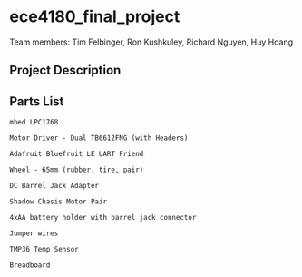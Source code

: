 # ece4180_final_project 
Team members:
Tim Felbinger, 
Ron Kushkuley,
Richard Nguyen,
Huy Hoang 

## **Project Description**




## **Parts List**
	mbed LPC1768

	Motor Driver - Dual TB6612FNG (with Headers)

	Adafruit Bluefruit LE UART Friend

	Wheel - 65mm (rubber, tire, pair)

	DC Barrel Jack Adapter

	Shadow Chasis Motor Pair

	4xAA battery holder with barrel jack connector

	Jumper wires 

	TMP36 Temp Sensor

	Breadboard 



